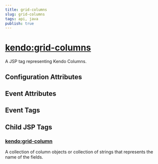 ```yaml
---
title: grid-columns
slug: grid-columns
tags: api, java
publish: true
---
```


# <kendo:grid-columns>
A JSP tag representing Kendo Columns.

## Configuration Attributes


## Event Attributes


## Event Tags
 

## Child JSP Tags

### [<kendo:grid-column>](/api/wrappers/jsp/grid/column)

A collection of column objects or collection of strings that represents the name of the fields.
 
